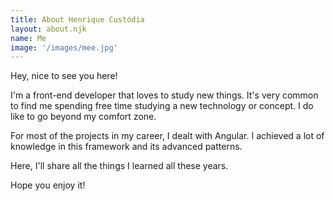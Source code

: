 ```yaml
---
title: About Henrique Custódia
layout: about.njk
name: Me
image: '/images/mee.jpg'
---
```


Hey, nice to see you here! 

I'm a front-end developer that loves to study new things. 
It's very common to find me spending free time studying a new technology or concept. 
I do like to go beyond my comfort zone.

For most of the projects in my career, I dealt with Angular. I achieved a lot of knowledge in this framework and its advanced patterns.  

Here, I'll share all the things I learned all these years.
 
Hope you enjoy it!



